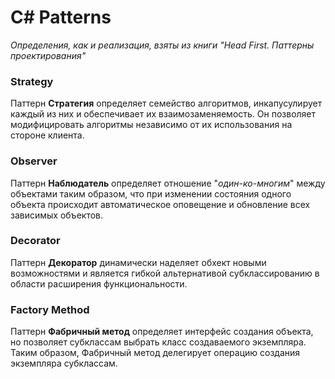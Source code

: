 # С# Patterns

*Определения, как и реализация, взяты из книги "Head First. Паттерны проектирования"*

### Strategy
Паттерн **Стратегия** определяет семейство алгоритмов, инкапусулирует каждый из них и обеспечивает их взаимозаменяемость. Он позволяет модифицировать алгоритмы независимо от их использования на стороне клиента.

### Observer
Паттерн **Наблюдатель** определяет отношение "*один-ко-многим*" между объектами таким образом, что при изменении состояния одного объекта происходит автоматическое оповещение и обновление всех зависимых объектов.

### Decorator
Паттерн **Декоратор** динамически наделяет обхект новыми возможностями и является гибкой альтернативой субклассированию в области расширения функциональности.

### Factory Method
Паттерн **Фабричный метод** определяет интерфейс создания объекта, но позволяет субклассам выбрать класс создаваемого экземпляра. Таким образом, Фабричный метод делегирует операцию создания экземпляра субклассам.
